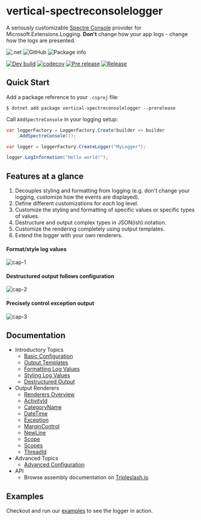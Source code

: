 # vertical-spectreconsolelogger

A seriously customizable [Spectre Console](https://spectreconsole.net/) provider for Microsoft.Extensions.Logging. **Don't** change how your app logs - change how the logs are presented.

![.net](https://img.shields.io/badge/Frameworks-.netstandard20+net5+net6-purple)
![GitHub](https://img.shields.io/github/license/verticalsoftware/vertical-commandline)
![Package info](https://img.shields.io/nuget/v/vertical-spectreconsolelogger.svg)

[![Dev build](https://github.com/verticalsoftware/vertical-commandline/actions/workflows/dev-build.yml/badge.svg)](https://github.com/verticalsoftware/vertical-commandline/actions/workflows/dev-build.yml)
[![codecov](https://codecov.io/gh/verticalsoftware/vertical-spectreconsolelogger/branch/dev/graph/badge.svg?token=MVW0CUWLCW)](https://codecov.io/gh/verticalsoftware/vertical-spectreconsolelogger)
[![Pre release](https://github.com/verticalsoftware/vertical-spectreconsolelogger/actions/workflows/pre-release.yml/badge.svg)](https://github.com/verticalsoftware/vertical-spectreconsolelogger/actions/workflows/pre-release.yml)
[![Release](https://github.com/verticalsoftware/vertical-spectreconsolelogger/actions/workflows/release.yml/badge.svg)](https://github.com/verticalsoftware/vertical-spectreconsolelogger/actions/workflows/release.yml)

## Quick Start

Add a package reference to your `.csproj` file:

```
$ dotnet add package vertical-spectreconsolelogger --prerelease
```

Call `AddSpectreConsole` in your logging setup:

```csharp
var loggerFactory = LoggerFactory.Create(builder => builder
    .AddSpectreConsole());

var logger = loggerFactory.CreateLogger("MyLogger");

logger.LogInformation("Hello world!");
```

## Features at a glance

1. Decouples styling and formatting from logging (e.g. don't change your logging, customize how the events are displayed).
2. Define different customizations for _each_ log level.
3. Customize the styling and formatting of specific values or specific types of values.
4. Destructure and output complex types in JSON(ish) notation.
5. Customize the rendering completely using output templates.
6. Extend the logger with your own renderers.

#### Format/style log values

![cap-1](./assets/cap1.png)

#### Destructured output follows configuration

![cap-2](./assets/cap2.png)

#### Precisely control exception output

![cap-3](./assets/cap3.png)

## Documentation

- Introductory Topics
  - [Basic Configuration](docs/basic-configuration.md)
  - [Output Templates](docs/output-template.md)
  - [Formatting Log Values](docs/formatting.md)
  - [Styling Log Values](docs/styling.md)
  - [Destructured Output](docs/destructuring.md)
- Output Renderers
  - [Renderers Overview](docs/renderer-overview.md)
  - [ActivityId](docs/activity-id.md)
  - [CategoryName](docs/category-name.md)
  - [DateTime](docs/date-time.md)
  - [Exception](docs/exceptions.md)
  - [MarginControl](docs/margin-control.md)
  - [NewLine](docs/newline.md)
  - [Scope](docs/scope-value.md)
  - [Scopes](docs/scopes-value)
  - [ThreadId](docs/thread-id.md)
- Advanced Topics
  - [Advanced Configuration](docs/advanced-config.md)  
- API
  - Browse assembly documentation on [Tripleslash.io](https://tripleslash.io/docs/.net/vertical-spectreconsolelogger/0.10.1-dev.20230712.19/api/@index?view=net7.0)
  

## Examples

Checkout and run our [examples](https://github.com/verticalsoftware/vertical-spectreconsolelogger/tree/dev/examples) to see the logger in action.
